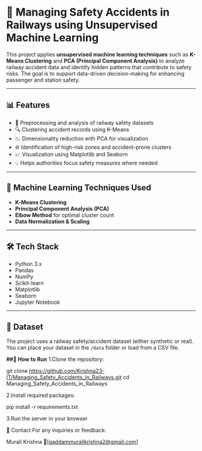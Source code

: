 # 🚉 Managing Safety Accidents in Railways using Unsupervised Machine Learning

This project applies **unsupervised machine learning techniques** such as **K-Means Clustering** and **PCA (Principal Component Analysis)** to analyze railway accident data and identify hidden patterns that contribute to safety risks. The goal is to support data-driven decision-making for enhancing passenger and station safety.

---

## 📊 Features

- 📁 Preprocessing and analysis of railway safety datasets  
- 🔍 Clustering accident records using K-Means  
- 📉 Dimensionality reduction with PCA for visualization  
- 🌐 Identification of high-risk zones and accident-prone clusters  
- 📈 Visualization using Matplotlib and Seaborn  
- 💡 Helps authorities focus safety measures where needed

---

## 🧠 Machine Learning Techniques Used

- **K-Means Clustering**  
- **Principal Component Analysis (PCA)**  
- **Elbow Method** for optimal cluster count  
- **Data Normalization & Scaling**

---

## 🛠️ Tech Stack

- Python 3.x  
- Pandas  
- NumPy  
- Scikit-learn  
- Matplotlib  
- Seaborn  
- Jupyter Notebook

---

## 📂 Dataset

The project uses a railway safety/accident dataset (either synthetic or real).  
You can place your dataset in the `/data` folder or load from a CSV file.


**##🚀 How to Run**
1.Clone the repository:

git clone https://github.com/Krishna23-IT/Managing_Safety_Accidents_in_Railways.git
cd Managing_Safety_Accidents_in_Railways

2.Install required packages:

pip install -r requirements.txt

3.Run the server in your browser

📧 Contact
For any inquiries or feedback:

Murali Krishna
📧[gaddammuralikrishna2@gmail.com]

